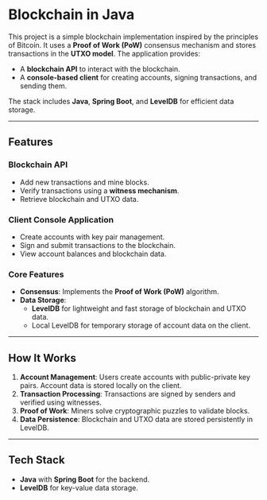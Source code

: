 # Blockchain in Java

This project is a simple blockchain implementation inspired by the principles of Bitcoin. It uses a **Proof of Work (PoW)** consensus mechanism and stores transactions in the **UTXO model**. The application provides:

- A **blockchain API** to interact with the blockchain.
- A **console-based client** for creating accounts, signing transactions, and sending them.

The stack includes **Java**, **Spring Boot**, and **LevelDB** for efficient data storage.

---

## Features

### Blockchain API
- Add new transactions and mine blocks.
- Verify transactions using a **witness mechanism**.
- Retrieve blockchain and UTXO data.

### Client Console Application
- Create accounts with key pair management.
- Sign and submit transactions to the blockchain.
- View account balances and blockchain data.

### Core Features
- **Consensus**: Implements the **Proof of Work (PoW)** algorithm.
- **Data Storage**:
  - **LevelDB** for lightweight and fast storage of blockchain and UTXO data.
  - Local LevelDB for temporary storage of account data on the client.

---

## How It Works

1. **Account Management**: Users create accounts with public-private key pairs. Account data is stored locally on the client.
2. **Transaction Processing**: Transactions are signed by senders and verified using witnesses.
3. **Proof of Work**: Miners solve cryptographic puzzles to validate blocks.
4. **Data Persistence**: Blockchain and UTXO data are stored persistently in LevelDB.

---

## Tech Stack

- **Java** with **Spring Boot** for the backend.
- **LevelDB** for key-value data storage.
